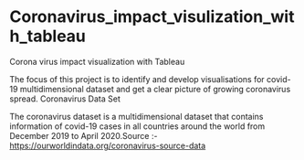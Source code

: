 # Coronavirus_impact_visulization_with_tableau
Corona virus impact visualization with Tableau

The focus of this project is to identify and develop visualisations for covid-19 multidimensional dataset and get a clear picture of growing coronavirus spread.
Coronavirus Data Set

The coronavirus dataset is a multidimensional dataset that contains information of covid-19 cases in all countries around the world from December 2019 to April 2020.Source :-
https://ourworldindata.org/coronavirus-source-data
